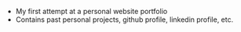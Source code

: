 - My first attempt at a personal website portfolio
- Contains past personal projects, github profile, linkedin profile, etc.
